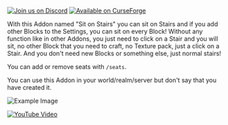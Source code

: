 [![Join us on Discord](https://cdn.jsdelivr.net/npm/@intergrav/devins-badges@3/assets/cozy/social/discord-plural_vector.svg)](https://discord.gg/AqG9WRMDjp) [![Available on CurseForge](https://cdn.jsdelivr.net/npm/@intergrav/devins-badges@3/assets/cozy/available/curseforge_vector.svg)](https://www.curseforge.com/minecraft-bedrock/scripts/sit-on-stairs)

With this Addon named "Sit on Stairs" you can sit on Stairs and if you add other Blocks to the Settings, you can sit on every Block! Without any function like in other Addons, you just need to click on a Stair and you will sit, no other Block that you need to craft, no Texture pack, just a click on a Stair. And you don't need new Blocks or something else, just normal stairs!


You can add or remove seats with `/seats`.

You can use this Addon in your world/realm/server but don't say that you have created it.

![Example Image](https://api.mcpedl.com/storage/submissions/163587/images/sit-on-stairs_2.png)


[![YouTube Video](https://img.youtube.com/vi/NnUPHdjrNPY/0.jpg)](https://youtu.be/NnUPHdjrNPY)
